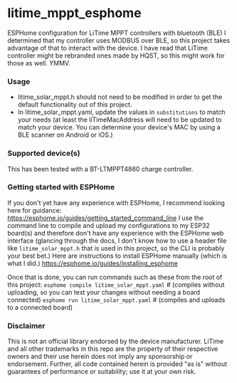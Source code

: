 # litime_mppt_esphome
ESPHome configuration for LiTime MPPT controllers with bluetooth (BLE)
I determined that my controller uses MODBUS over BLE, so this project takes advantage of that to interact with the device.
I have read that LiTime controller might be rebranded ones made by HQST, so this might work for those as well. YMMV.

### Usage
 - litime_solar_mppt.h should not need to be modified in order to get the default functionality out of this project.
 - In litime_solar_mppt.yaml, update the values in `substitutions` to match your needs (at least the liTimeMacAddress will need to be updated to match your device. You can determine your device's MAC by using a BLE scanner on Android or iOS.)

### Supported device(s)
This has been tested with a BT-LTMPPT4860 charge controller.

### Getting started with ESPHome
If you don't yet have any experience with ESPHome, I recommend looking here for guidance: https://esphome.io/guides/getting_started_command_line
I use the command line to compile and upload my configurations to my ESP32 board(s) and therefore don't have any experience with the ESPHome web interface (glancing through the docs, I don't know how to use a header file like `litime_solar_mppt.h` that is used in this project, so the CLI is probably your best bet.)
Here are instructions to install ESPHome manually (which is what I did.) https://esphome.io/guides/installing_esphome

Once that is done, you can run commands such as these from the root of this project:
`esphome compile litime_solar_mppt.yaml` # (compiles without uploading, so you can test your changes without needing a board connected)
`esphome run litime_solar_mppt.yaml` # (compiles and uploads to a connected board)

### Disclaimer

This is not an official library endorsed by the device manufacturer. LiTime and all other trademarks in this repo are the property of their respective owners and their use herein does not imply any sponsorship or endorsement. Further, all code contained herein is provided "as is" without guarantees of performance or suitability; use it at your own risk.